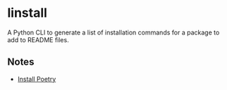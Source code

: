 # linstall

A Python CLI to generate a list of installation commands for a package to add to README files.

## Notes

- [Install Poetry](https://python-poetry.org/docs/master/#installation)
